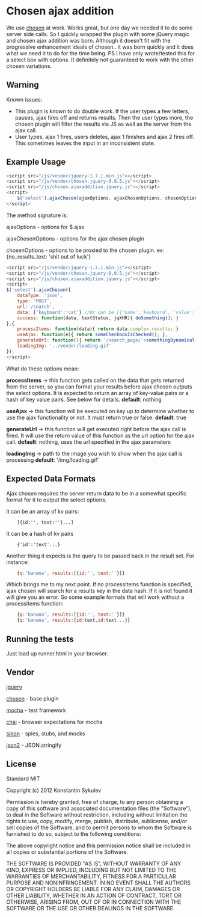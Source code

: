 Chosen ajax addition
====================
We use [chosen](https://github.com/harvesthq/chosen) at work.
Works great, but one day we needed it to do some server side calls.
So I quickly wrapped the plugin with some jQuery magic and chosen ajax addition was born.
Although it doesn't fit with the progressive enhancement ideals of chosen.. it was born quickly and it does what we need it to do for the time being.
PS I have only wrote/tested this for a select box with options. It definitely not guaranteed to work with the other chosen variations.

Warning
-------
Known issues:

* This plugin is known to do double work. If the user types a few letters, pauses, ajax fires off and returns results. Then the user types more, the chosen plugin will filter the results via JS as well as the server from the ajax call. 
* User types, ajax 1 fires, users deletes, ajax 1 finishes and ajax 2 fires off. This sometimes leaves the input in an inconsistent state.

Example Usage
-------------
```javascript
<script src="/js/vendor/jquery-1.7.1.min.js"></script>
<script src="/js/vendor/chosen.jquery-0.9.5.js"></script>
<script src="/js/chosen.ajaxaddition.jquery.js"></script>
<script>
	$('select').ajaxChosen(ajaxOptions, ajaxChosenOptions, chosenOptions);
</script>
```
The method signature is:

ajaxOptions - options for $.ajax

ajaxChosenOptions - options for the ajax chosen plugin

chosenOptions - options to be proxied to the chosen plugin. ex: {no_results_text: 'shit out of luck'}

```javascript
<script src="/js/vendor/jquery-1.7.1.min.js"></script>
<script src="/js/vendor/chosen.jquery-0.9.5.js"></script>
<script src="/js/chosen.ajaxaddition.jquery.js"></script>
<script>
$('select').ajaxChosen({
	dataType: 'json',
	type: 'POST',
	url:'/search',
	data: {'keyboard':'cat'} //Or can be [{'name':'keyboard', 'value':'cat'}]. chose your favorite, it handles both.
	success: function(data, textStatus, jqXHR){ doSomething(); }
},{
	processItems: function(data){ return data.complex.results; }
	useAjax: function(e){ return someCheckboxIsChecked(); },
	generateUrl: function(){ return '/search_page/'+somethingDynamical(); },
	loadingImg: '../vendor/loading.gif'
});
</script>
```

What do these options mean:

__processItems__ -> this function gets called on the data that gets returned from the server, so you can format your results before ajax chosen outputs the select options. It is expected to return an array of key-value pairs or a hash of key value pairs. See below for details.
__default__: nothing

__useAjax__ -> this function will be executed on key up to determine whether to use the ajax functionality or not. It must return true or false.
__default__: true

__generateUrl__ -> this function will get executed right before the ajax call is fired. It will use the return value of this function as the url option for the ajax call.
__default__: nothing, uses the url specified in the ajax parameters

__loadingImg__ -> path to the image you wish to show when the ajax call is processing
__default__: '/img/loading.gif'

Expected Data Formats
---------------------
Ajax chosen requires the server return data to be in a somewhat specific format for it to output the select options.

It can be an array of kv pairs:
```
	[{id:'', text:''}...]
```

It can be a hash of kv pairs
```
	{'id':'text'...}
```

Another thing it expects is the query to be passed back in the result set. For instance:

```javascript
	{q:'banana', results:[{id:'', text:''}]}
```


Which brings me to my next point. If no processItems function is specified, ajax chosen will search for a results key in the data hash. If it is not found it will give you an error.
So some example formats that will work without a processItems function:

```javascript
	{q:'banana', results:[{id:'', text:''}]}
	{q:'banana', results:{id:text,id:text...}}
```


Running the tests
-----------------
Just load up runner.html in your browser.

Vendor
------
[jquery](http://jquery.com/)

[chosen](https://github.com/harvesthq/chosen) - base plugin

[mocha](http://visionmedia.github.com/mocha/) - test framework

[chai](http://chaijs.com/) - browser expectations for mocha

[sinon](http://sinonjs.org/) - spies, stubs, and mocks

[json2](https://github.com/douglascrockford/JSON-js) - JSON.stringify


License
-------
Standard MIT

Copyright (c) 2012 Konstantin Sykulev

Permission is hereby granted, free of charge, to any person obtaining
a copy of this software and associated documentation files (the
"Software"), to deal in the Software without restriction, including
without limitation the rights to use, copy, modify, merge, publish,
distribute, sublicense, and/or sell copies of the Software, and to
permit persons to whom the Software is furnished to do so, subject to
the following conditions:

The above copyright notice and this permission notice shall be
included in all copies or substantial portions of the Software.

THE SOFTWARE IS PROVIDED "AS IS", WITHOUT WARRANTY OF ANY KIND,
EXPRESS OR IMPLIED, INCLUDING BUT NOT LIMITED TO THE WARRANTIES OF
MERCHANTABILITY, FITNESS FOR A PARTICULAR PURPOSE AND
NONINFRINGEMENT. IN NO EVENT SHALL THE AUTHORS OR COPYRIGHT HOLDERS BE
LIABLE FOR ANY CLAIM, DAMAGES OR OTHER LIABILITY, WHETHER IN AN ACTION
OF CONTRACT, TORT OR OTHERWISE, ARISING FROM, OUT OF OR IN CONNECTION
WITH THE SOFTWARE OR THE USE OR OTHER DEALINGS IN THE SOFTWARE.